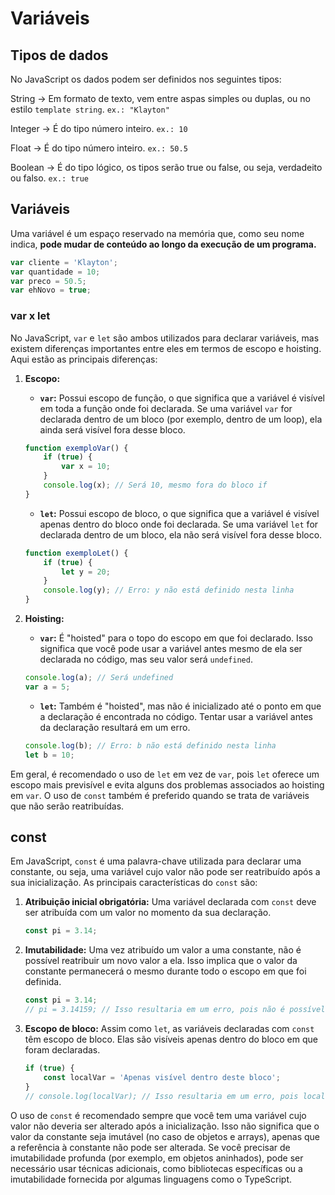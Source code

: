 # Variáveis

## Tipos de dados

No JavaScript os dados podem ser definidos nos seguintes tipos: 

String -> Em formato de texto, vem entre aspas simples ou duplas, ou no estilo `template string`. `ex.: "Klayton"`

Integer -> É do tipo número inteiro. `ex.: 10`

Float ->  É do tipo número inteiro. `ex.: 50.5`

Boolean -> É do tipo lógico, os tipos serão true ou false, ou seja, verdadeito ou falso. `ex.: true`

## Variáveis

Uma variável é um espaço reservado na memória que, como seu nome indica, **pode mudar de conteúdo ao longo da execução de um programa.**

```js
var cliente = 'Klayton';
var quantidade = 10;
var preco = 50.5;
var ehNovo = true;
```

### var x let

No JavaScript, `var` e `let` são ambos utilizados para declarar variáveis, mas existem diferenças importantes entre eles em termos de escopo e hoisting. Aqui estão as principais diferenças:

1. **Escopo:**
   - **`var`:** Possui escopo de função, o que significa que a variável é visível em toda a função onde foi declarada. Se uma variável `var` for declarada dentro de um bloco (por exemplo, dentro de um loop), ela ainda será visível fora desse bloco.
   
   ```javascript
   function exemploVar() {
       if (true) {
           var x = 10;
       }
       console.log(x); // Será 10, mesmo fora do bloco if
   }
   ```

   - **`let`:** Possui escopo de bloco, o que significa que a variável é visível apenas dentro do bloco onde foi declarada. Se uma variável `let` for declarada dentro de um bloco, ela não será visível fora desse bloco.
   
   ```javascript
   function exemploLet() {
       if (true) {
           let y = 20;
       }
       console.log(y); // Erro: y não está definido nesta linha
   }
   ```

2. **Hoisting:**
   - **`var`:** É "hoisted" para o topo do escopo em que foi declarado. Isso significa que você pode usar a variável antes mesmo de ela ser declarada no código, mas seu valor será `undefined`.
   
   ```javascript
   console.log(a); // Será undefined
   var a = 5;
   ```

   - **`let`:** Também é "hoisted", mas não é inicializado até o ponto em que a declaração é encontrada no código. Tentar usar a variável antes da declaração resultará em um erro.
   
   ```javascript
   console.log(b); // Erro: b não está definido nesta linha
   let b = 10;
   ```

Em geral, é recomendado o uso de `let` em vez de `var`, pois `let` oferece um escopo mais previsível e evita alguns dos problemas associados ao hoisting em `var`. O uso de `const` também é preferido quando se trata de variáveis que não serão reatribuídas.

## const

Em JavaScript, `const` é uma palavra-chave utilizada para declarar uma constante, ou seja, uma variável cujo valor não pode ser reatribuído após a sua inicialização. As principais características do `const` são:

1. **Atribuição inicial obrigatória:** Uma variável declarada com `const` deve ser atribuída com um valor no momento da sua declaração.

   ```javascript
   const pi = 3.14;
   ```

2. **Imutabilidade:** Uma vez atribuído um valor a uma constante, não é possível reatribuir um novo valor a ela. Isso implica que o valor da constante permanecerá o mesmo durante todo o escopo em que foi definida.

   ```javascript
   const pi = 3.14;
   // pi = 3.14159; // Isso resultaria em um erro, pois não é possível reatribuir a uma constante.
   ```

3. **Escopo de bloco:** Assim como `let`, as variáveis declaradas com `const` têm escopo de bloco. Elas são visíveis apenas dentro do bloco em que foram declaradas.

   ```javascript
   if (true) {
       const localVar = 'Apenas visível dentro deste bloco';
   }
   // console.log(localVar); // Isso resultaria em um erro, pois localVar não está definido fora do bloco.
   ```

O uso de `const` é recomendado sempre que você tem uma variável cujo valor não deveria ser alterado após a inicialização. Isso não significa que o valor da constante seja imutável (no caso de objetos e arrays), apenas que a referência à constante não pode ser alterada. Se você precisar de imutabilidade profunda (por exemplo, em objetos aninhados), pode ser necessário usar técnicas adicionais, como bibliotecas específicas ou a imutabilidade fornecida por algumas linguagens como o TypeScript.